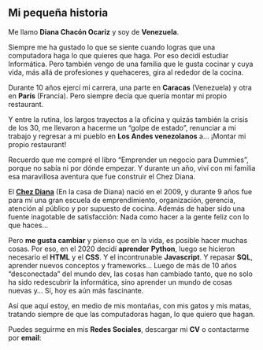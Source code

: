 ## Mi pequeña historia

Me llamo **Diana Chacón Ocariz** y soy de **Venezuela**.

Siempre me ha gustado lo que se siente cuando logras que una computadora haga lo que quieres que haga. Por eso decidí estudiar Informática. Pero también vengo de una familia que le gusta cocinar y cuya vida, más allá de profesiones y quehaceres, gira al rededor de la cocina.

Durante 10 años ejercí mi carrera, una parte en **Caracas** (Venezuela) y otra en **París** (Francia).  Pero siempre decía que quería montar mi propio restaurant.

Y entre la rutina, los largos trayectos a la oficina y quizás también la crisis de los 30, me llevaron a hacerme un “golpe de estado”, renunciar a mi trabajo y regresar a mi pueblo en **Los Andes venezolanos** a… ¡Montar mi propio restaurant!

Recuerdo que me compré el libro “Emprender un negocio para Dummies”, porque no sabía ni por dónde empezar. Y durante un año, viví con mi familia esa maravillosa aventura que fue construir el Chez Diana. 

El [**Chez Diana**](/chez-diana) (En la casa de Diana) nació en el 2009, y durante 9 años fue para mí una gran escuela de emprendimiento, organización, gerencia, atención al público y por supuesto de cocina. Además de haber sido una fuente inagotable de satisfacción: Nada como hacer a la gente feliz con lo que haces…

Pero **me gusta cambiar** y pienso que en la vida, es posible hacer muchas cosas. Por eso, en el 2020 decidí **aprender** **Python**, luego se hicieron necesario el **HTML** y el **CSS**. Y el incontrunable **Javascript**. Y repasar **SQL**, aprender nuevos conceptos y frameworks...  Luego de más de 10 años “desconectada” del mundo dev, las cosas han cambiado tanto, que no solo ha sido redescubrir la informática, sino aprender un mundo de cosas nuevas y… Sí, hoy es aún más fascinante.

Así que aquí estoy, en medio de mis montañas, con mis gatos y mis matas, tratando siempre de que las computadoras hagan, lo que quiero que hagan.

Puedes seguirme en mis **Redes Sociales**, descargar mi **CV** o contactarme por **email**:


